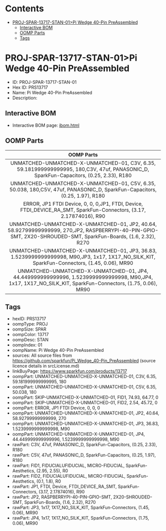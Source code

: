 



Contents
========

* [PROJ-SPAR-13717-STAN-01>Pi Wedge 40-Pin PreAssembled](#proj-spar-13717-stan-01pi-wedge-40-pin-preassembled)
	* [Interactive BOM](#interactive-bom)
	* [OOMP Parts](#oomp-parts)
	* [Tags](#tags)

# PROJ-SPAR-13717-STAN-01>Pi Wedge 40-Pin PreAssembled

- ID: PROJ-SPAR-13717-STAN-01
- Hex ID: PRS13717
- Name: Pi Wedge 40-Pin PreAssembled
- Description: 

## Interactive BOM

- Interactive BOM page: [ibom.html](kicad/bom/ibom.html)

## OOMP Parts
  

|OOMP Parts|
| :---: |
|UNMATCHED-UNMATCHED-X-UNMATCHED-01, C3V, 6.35, 59.181999999999995, 180,C3V, 47uf, PANASONIC_D, SparkFun-Capacitors, (0.25, 2.33), R180|
|UNMATCHED-UNMATCHED-X-UNMATCHED-01, C5V, 6.35, 50.038, 180,C5V, 47uf, PANASONIC_D, SparkFun-Capacitors, (0.25, 1.97), R180|
|ERROR, JP1 FTDI Device, 0, 0, 0,JP1, FTDI, Device, FTDI_DEVICE_RA_SMT, SparkFun-Connectors, (3.17, 2.17874016), R90|
|UNMATCHED-UNMATCHED-X-UNMATCHED-01, JP2, 40.64, 58.92799999999999, 270,JP2, RASPBERRYPI-40-PIN-GPIO-SMT, 2X20-SHROUDED-SMT, SparkFun-Boards, (1.6, 2.32), R270|
|UNMATCHED-UNMATCHED-X-UNMATCHED-01, JP3, 36.83, 1.5239999999999998, M90,JP3, 1x17, 1X17_NO_SILK_KIT, SparkFun-Connectors, (1.45, 0.06), MR90|
|UNMATCHED-UNMATCHED-X-UNMATCHED-01, JP4, 44.449999999999996, 1.5239999999999998, M90,JP4, 1x17, 1X17_NO_SILK_KIT, SparkFun-Connectors, (1.75, 0.06), MR90|

## Tags

- hexID: PRS13717
- oompType: PROJ
- oompSize: SPAR
- oompColor: 13717
- oompDesc: STAN
- oompIndex: 01
- oompName: Pi Wedge 40-Pin PreAssembled
- sources: All source files from https://github.com/sparkfun/Pi_Wedge_40-Pin_PreAssembled (source licence details in srcLicense.md)
- linkBuyPage: https://www.sparkfun.com/products/13717
- oompPart: UNMATCHED-UNMATCHED-X-UNMATCHED-01, C3V, 6.35, 59.181999999999995, 180
- oompPart: UNMATCHED-UNMATCHED-X-UNMATCHED-01, C5V, 6.35, 50.038, 180
- oompPart: SKIP-UNMATCHED-X-UNMATCHED-01, FID1, 74.93, 64.77, 0
- oompPart: SKIP-UNMATCHED-X-UNMATCHED-01, FID2, 2.54, 45.72, 0
- oompPart: ERROR, JP1 FTDI Device, 0, 0, 0
- oompPart: UNMATCHED-UNMATCHED-X-UNMATCHED-01, JP2, 40.64, 58.92799999999999, 270
- oompPart: UNMATCHED-UNMATCHED-X-UNMATCHED-01, JP3, 36.83, 1.5239999999999998, M90
- oompPart: UNMATCHED-UNMATCHED-X-UNMATCHED-01, JP4, 44.449999999999996, 1.5239999999999998, M90
- rawPart: C3V, 47uf, PANASONIC_D, SparkFun-Capacitors, (0.25, 2.33), R180
- rawPart: C5V, 47uf, PANASONIC_D, SparkFun-Capacitors, (0.25, 1.97), R180
- rawPart: FID1, FIDUCIALUFIDUCIAL, MICRO-FIDUCIAL, SparkFun-Aesthetics, (2.95, 2.55), R0
- rawPart: FID2, FIDUCIALUFIDUCIAL, MICRO-FIDUCIAL, SparkFun-Aesthetics, (0.1, 1.8), R0
- rawPart: JP1, FTDI, Device, FTDI_DEVICE_RA_SMT, SparkFun-Connectors, (3.17, 2.17874016), R90
- rawPart: JP2, RASPBERRYPI-40-PIN-GPIO-SMT, 2X20-SHROUDED-SMT, SparkFun-Boards, (1.6, 2.32), R270
- rawPart: JP3, 1x17, 1X17_NO_SILK_KIT, SparkFun-Connectors, (1.45, 0.06), MR90
- rawPart: JP4, 1x17, 1X17_NO_SILK_KIT, SparkFun-Connectors, (1.75, 0.06), MR90
